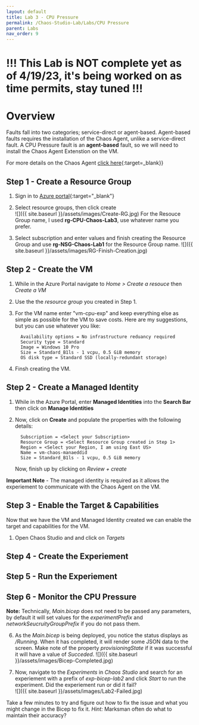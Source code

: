 ```yaml
---
layout: default
title: Lab 3 - CPU Pressure
permalink: /Chaos-Studio-Lab/Labs/CPU Pressure
parent: Labs 
nav_order: 9
---
```

# !!! This Lab is NOT complete yet as of 4/19/23, it's being worked on as time permits, stay tuned !!!

# Overview
Faults fall into two categories; service-direct or agent-based.  Agent-based faults requires the installation of the Chaos Agent, unlike a service-direct fault.  A CPU Pressure fault is an **agent-based** fault, so we will need to install the Chaos Agent Extenstion on the VM. 

For more details on the Chaos Agent [click here](/esources/Chaos-Agent.md){:target=_blank}}

## Step 1 - Create a Resource Group
1. Sign in to [Azure portal](https://portal.azure.com){:target="_blank"}

2. Select resource groups, then click create <br>
![]({{ site.baseurl }}/assets/images/Create-RG.jpg)
For the Resouce Group name, I used **rg-CPU-Chaos-Lab3**, use whatever name you prefer.

3. Select subscription and enter values and finish creating the Resource Group and use **rg-NSG-Chaos-Lab1** for the Resource Group name.
![]({{ site.baseurl }}/assets/images/RG-Finish-Creation.jpg)


## Step 2 - Create the VM
1. While in the Azure Portal navigate to *Home > Create a resouce* then *Create a VM*

2. Use the the *resource group* you created in Step 1.  

3. For the VM name enter "vm-cpu-exp" and keep everything else as simple as possible for the VM to save costs.  Here are my suggestions, but you can use whatever you like:
   ~~~
     Availability options = No infrastructure reduancy required
     Security type = Standard
     Image = Windows 10 Pro
     Size = Standard_B1ls - 1 vcpu, 0.5 GiB memory
     OS disk type = Standard SSD (locally-redundant storage)
   ~~~

4. Finsh creating the VM.

## Step 2 - Create a Managed Identity 
1. While in the Azure Portal, enter **Managed Identities** into the **Search Bar** then click on **Manage Identities**

2. Now, click on **Create** and populate the properties with the following details:
   ~~~
     Subscription = <Select your Subscription>
     Resource Group = <Select Resource Group created in Step 1>
     Region = <Select your Region, I am using East US>
     Name = vm-chaos-manaeddid
     Size = Standard_B1ls - 1 vcpu, 0.5 GiB memory
   ~~~
   
   Now, finish up by clicking on *Review + create*
   
 **Important Note** - The managed identity is required as it allows the experiement to communicate with the Chaos Agent on the VM.

## Step 3 - Enable the Target & Capabilities
Now that we have the VM and Managed Identity created we can enable the target and capabilities for the VM.
1. Open Chaos Studio and and click on *Targets*

## Step 4 - Create the Experiement


## Step 5 - Run the Experiement



## Step 6 - Monitor the CPU Pressure


   **Note:**  Technically, *Main.bicep* does not need to be passed any parameters, by default it will set values for the *experimentPrefix* and *networkSeucruityGroupPrefix* if you do not pass them.

6. As the *Main.bicep* is being deployed, you notice the status displays as */Running*.  When it has completed, it will render some JSON data to the screen.  Make note of the property *provisioningState* if it was successful it will have a value of *Succeded*.
![]({{ site.baseurl }}/assets/images/Bicep-Completed.jpg) 

7. Now, navigate to the *Experiments* in *Chaos Studio* and search for an experiement with a prefix of *exp-bicep-lab2* and click *Start* to run the experiment.
Did the experiement run or did it fail?  
![]({{ site.baseurl }}/assets/images/Lab2-Failed.jpg)

Take a few minutes to try and figure out how to fix the issue and what you might change in the Bicep to fix it.  *Hint:* Marksman often do what to maintain their accuracy?



 


